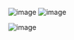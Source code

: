 ![image](https://github.com/user-attachments/assets/8e9677c4-259a-4b84-b455-28752a5d1a78)
![image](https://github.com/user-attachments/assets/4756cc39-1430-44d2-bdd4-0b823fe40915)

![image](https://github.com/user-attachments/assets/c992b39f-0e2f-43ec-9a87-a369bc6dc848)
